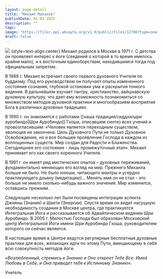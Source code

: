 ```yaml
---
layout: page-detail
title: "Михаил Малахов"
publishDate: 01-01-2025
description: ""
tags:
image: "https://filer-api.advayta.org/v1.0/public/files/12786?type=small"
draft: false
---
```

[![](https://filer-api.advayta.org/v1.0/public/files/53770?type=medium)](https://filer-api.advayta.org/v1.0/public/files/53777?type=medium) {style=text-align:center}
Михаил родился в Москве в 1971 г. С детства он проявляет интерес к йоге (сведений о которой в то время имелось крайне мало), и к восточным единоборствам, находившимся тогда под официальным запретом.

В 1988 г. Михаил встречает своего первого духовного Учителя по буддизму. Под его руководством он получает опыты измененного состояния сознания, глубокой остановки ума и раскрытия тонкого видения. В дальнейшем изучает тантру, христианство, вайшнавскую духовную культуру, что дает ему возможность познакомиться со множеством методов духовной практики и многообразием восприятия Бога в различных духовных традициях.

В 1990 г. он знакомится с работами [[наша традиция/сиддхи/шри ауробиндо|Шри Ауробиндо]] Гхоша, описавшем синтез всех учений и провозгласившим: «Человек является переходным существом, эволюция не закончена. Цель Духовного Пути не только Духовное Освобождение, но и все большее проявление Господа в каждом из воплощенных существ. Мир создан для Радости и Блаженства. Сегодняшнее его состояние - лишь промежуточный этап». Михаил принимает его как своего коренного Учителя.

В 1991 г. он имеет ряд мистических опытов – духовных переживаний, фундаментально меняющих его взгляд на мир. Прежнего Михаила больше не было. Не было юноши, читающего мантры и усердно практикующего дхьяну (медитацию)... Менять имя он не стал - это больше не имело сколько-нибудь важного значения. Мир изменился, оставшись прежним.

Следующие несколько лет были посвящены интеграции аспекта Джняны (Знания) и Шакти (Энергии). Спустя время он видит насущную необходимость создания в Москве центра, где практикуется Интегральная Йога и рассказывается об Адвайтическом видении Шри Ауробиндо. В 2005 г. Милостью Господа был образован Московский центр Интегральной Йоги имени Шри Ауробиндо Гхоша, руководителем которого он сейчас является.

В настоящее время в Центре ведутся регулярные бесплатные духовные практики для всех, желающих идти по этому Пути, вмещающему в себя всю совокупность методов йоги.

«_Возлюбленный, стремись к Знанию и Оно откроет Тебе Все._ _Имей Любовь в Себе, и Она приведет тебя к Истинному Знанию_».  

_Учитель_
  
  

